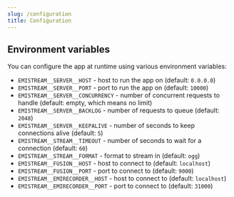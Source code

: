 ```yaml
---
slug: /configuration
title: Configuration
---
```


## Environment variables

You can configure the app at runtime using various environment variables:

- `EMISTREAM__SERVER__HOST` -
  host to run the app on
  (default: `0.0.0.0`)
- `EMISTREAM__SERVER__PORT` -
  port to run the app on
  (default: `10000`)
- `EMISTREAM__SERVER__CONCURRENCY` -
  number of concurrent requests to handle
  (default: empty, which means no limit)
- `EMISTREAM__SERVER__BACKLOG` -
  number of requests to queue
  (default: `2048`)
- `EMISTREAM__SERVER__KEEPALIVE` -
  number of seconds to keep connections alive
  (default: `5`)
- `EMISTREAM__STREAM__TIMEOUT` -
  number of seconds to wait for a connection
  (default: `60`)
- `EMISTREAM__STREAM__FORMAT` -
  format to stream in
  (default: `ogg`)
- `EMISTREAM__FUSION__HOST` -
  host to connect to
  (default: `localhost`)
- `EMISTREAM__FUSION__PORT` -
  port to connect to
  (default: `9000`)
- `EMISTREAM__EMIRECORDER__HOST` -
  host to connect to
  (default: `localhost`)
- `EMISTREAM__EMIRECORDER__PORT` -
  port to connect to
  (default: `31000`)
